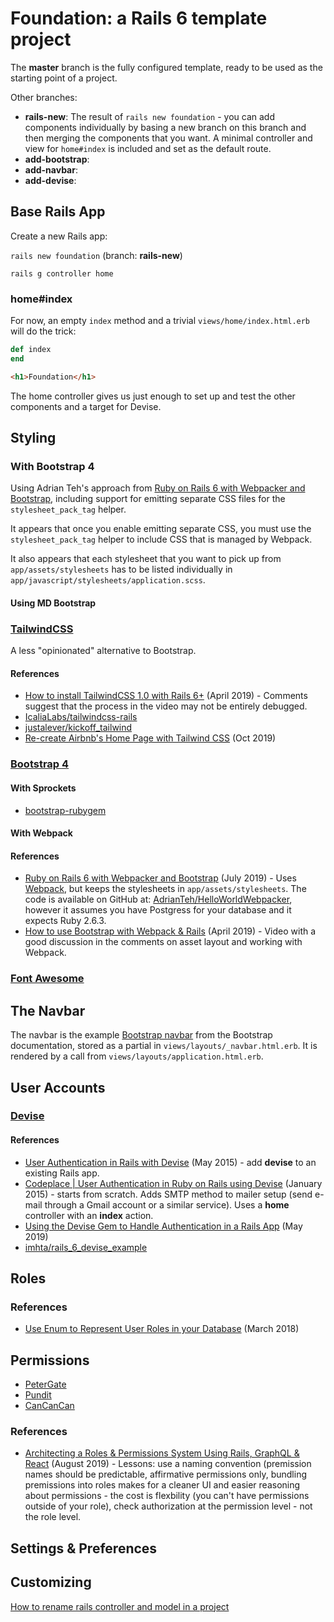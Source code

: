 # Foundation: a Rails 6 template project

The **master** branch is the fully configured template, ready to be used as the starting point of a project.

Other branches:
* **rails-new**: The result of `rails new foundation` - you can add components individually by basing a new branch on this branch and then merging the components that you want. A minimal controller and view for `home#index` is included and set as the default route.
* **add-bootstrap**:
* **add-navbar**:
* **add-devise**:

## Base Rails App

Create a new Rails app:

`rails new foundation` (branch: **rails-new**)

`rails g controller home`

### home#index

For now, an empty `index` method and a trivial `views/home/index.html.erb` will do the trick:

```ruby
def index
end
```

```html
<h1>Foundation</h1>
```

The home controller gives us just enough to set up and test the other components and a target for Devise.

## Styling

### With Bootstrap 4

Using Adrian Teh's approach from [Ruby on Rails 6 with Webpacker and Bootstrap][teh], including support for emitting separate CSS files for the `stylesheet_pack_tag` helper.

It appears that once you enable emitting separate CSS, you must use the `stylesheet_pack_tag` helper to include CSS that is managed by Webpack.

It also appears that each stylesheet that you want to pick up from `app/assets/stylesheets` has to be listed individually in `app/javascript/stylesheets/application.scss`.

#### Using MD Bootstrap

### [TailwindCSS](https://tailwindcss.com)

A less "opinionated" alternative to Bootstrap.

#### References

* [How to install TailwindCSS 1.0 with Rails 6+](https://gorails.com/episodes/tailwindcss-1-0-with-rails-6) (April 2019) - Comments suggest that the process in the video may not be entirely debugged.
* [IcaliaLabs/tailwindcss-rails](https://github.com/IcaliaLabs/tailwindcss-rails)
* [justalever/kickoff_tailwind](https://github.com/justalever/kickoff_tailwind)
* [Re-create Airbnb's Home Page with Tailwind CSS](https://www.youtube.com/watch?v=7phZqghhho0) (Oct 2019)

### [Bootstrap 4](https://getbootstrap.com)

#### With Sprockets

* [bootstrap-rubygem](https://github.com/twbs/bootstrap-rubygem)

#### With Webpack

#### References

* [Ruby on Rails 6 with Webpacker and Bootstrap][teh] (July 2019) - Uses [Webpack][], but keeps the stylesheets in `app/assets/stylesheets`.
The code is available on GitHub at: [AdrianTeh/HelloWorldWebpacker](https://github.com/AdrianTeh/HelloWorldWebpacker), however it assumes you have Postgress for your database and it expects Ruby 2.6.3.
* [How to use Bootstrap with Webpack & Rails](https://gorails.com/episodes/how-to-use-bootstrap-with-webpack-and-rails?utm_source=rubyflow&utm_medium=twitter) (April 2019) - Video with a good discussion in the comments on asset layout and working with Webpack.

[teh]: <https://medium.com/@adrian_teh/ruby-on-rails-6-with-webpacker-and-bootstrap-step-by-step-guide-41b52ef4081f>
[webpack]: <>

### [Font Awesome](https://fontawesome.com)

## The Navbar

The navbar is the example [Bootstrap navbar][navbar] from the Bootstrap documentation, stored as a partial in `views/layouts/_navbar.html.erb`. It is rendered by a call from `views/layouts/application.html.erb`.

[navbar]: <https://getbootstrap.com/docs/4.0/components/navbar/>

## User Accounts

### [Devise](https://github.com/heartcombo/devise)

#### References

* [User Authentication in Rails with Devise](https://www.youtube.com/watch?v=ef11ToOE4N0&list=PLGpsnWFCyASUdxcZl3AMarVRHIr05WKYV&index=12) (May 2015) - add **devise** to an existing Rails app.
* [Codeplace | User Authentication in Ruby on Rails using Devise](https://www.youtube.com/watch?v=ZEk0Jp2dThc&list=PLGpsnWFCyASUdxcZl3AMarVRHIr05WKYV&index=5) (January 2015) - starts from scratch. Adds SMTP method to mailer setup (send e-mail through a Gmail account or a similar service). Uses a **home** controller with an **index** action.
* [Using the Devise Gem to Handle Authentication in a Rails App](https://medium.com/swlh/https-medium-com-melee-santiago-using-devise-gem-to-handle-authentication-in-rails-app-538bbd231dde) (May 2019)
* [imhta/rails_6_devise_example](https://github.com/imhta/rails_6_devise_example)

## Roles

### References

* [Use Enum to Represent User Roles in your Database](https://medium.com/@stacietaylorcima/use-enum-to-represent-user-roles-in-your-database-1cd5424fb311) (March 2018)

## Permissions

* [PeterGate](https://github.com/elorest/petergate)
* [Pundit](https://github.com/varvet/pundit)
* [CanCanCan](https://github.com/CanCanCommunity/cancancan)

### References

* [Architecting a Roles & Permissions System Using Rails, GraphQL & React](https://www.atrium.co/inside-atrium/architecting-roles-permissions/) (August 2019) - Lessons: use a naming convention (premission names should be predictable, affirmative permissions only, bundling premissions into roles makes for a cleaner UI and easier reasoning about permissions - the cost is flexbility (you can't have permissions outside of your role), check authorization at the permission level - not the role level.

## Settings & Preferences

[]()

## Customizing

[How to rename rails controller and model in a project](https://stackoverflow.com/questions/11924124/how-to-rename-rails-controller-and-model-in-a-project)
